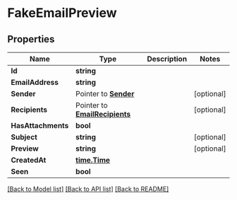 # FakeEmailPreview

## Properties

Name | Type | Description | Notes
------------ | ------------- | ------------- | -------------
**Id** | **string** |  | 
**EmailAddress** | **string** |  | 
**Sender** | Pointer to [**Sender**](Sender) |  | [optional] 
**Recipients** | Pointer to [**EmailRecipients**](EmailRecipients) |  | [optional] 
**HasAttachments** | **bool** |  | 
**Subject** | **string** |  | [optional] 
**Preview** | **string** |  | [optional] 
**CreatedAt** | [**time.Time**](time.Time) |  | 
**Seen** | **bool** |  | 

[[Back to Model list]](../README#documentation-for-models) [[Back to API list]](../README#documentation-for-api-endpoints) [[Back to README]](../README)


